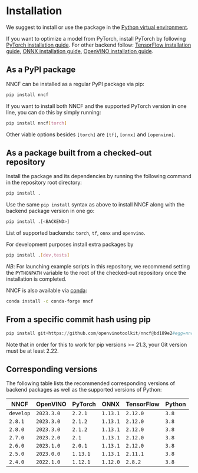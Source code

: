# Installation

We suggest to install or use the package in the [Python virtual environment](https://docs.python.org/3/tutorial/venv.html).

If you want to optimize a model from PyTorch, install PyTorch by following [PyTorch installation guide](https://pytorch.org/get-started/locally/#start-locally). For other backend follow: [TensorFlow installation guide](https://www.tensorflow.org/install/), [ONNX installation guide](https://onnxruntime.ai/docs/install/), [OpenVINO installation guide](https://docs.openvino.ai/latest/openvino_docs_install_guides_overview.html).

## As a PyPI package

NNCF can be installed as a regular PyPI package via pip:

```bash
pip install nncf
```

If you want to install both NNCF and the supported PyTorch version in one line, you can do this by simply running:

```bash
pip install nncf[torch]
```

Other viable options besides `[torch]` are `[tf]`, `[onnx]` and `[openvino]`.

## As a package built from a checked-out repository

Install the package and its dependencies by running the following command in the repository root directory:

```bash
pip install .
```

Use the same `pip install` syntax as above to install NNCF along with the backend package version in one go:

```bash
pip install .[<BACKEND>]
```

List of supported backends: `torch`, `tf`, `onnx` and `openvino`.

For development purposes install extra packages by

```bash
pip install .[dev,tests]
```

_NB_: For launching example scripts in this repository, we recommend setting the `PYTHONPATH` variable to the root of the checked-out repository once the installation is completed.

NNCF is also available via [conda](https://anaconda.org/conda-forge/nncf):

```bash
conda install -c conda-forge nncf
```

## From a specific commit hash using pip

```python
pip install git+https://github.com/openvinotoolkit/nncf@bd189e2#egg=nncf
```

Note that in order for this to work for pip versions >= 21.3, your Git version must be at least 2.22.

## Corresponding versions

The following table lists the recommended corresponding versions of backend packages
as well as the supported versions of Python:

| NNCF      | OpenVINO   | PyTorch  | ONNX     | TensorFlow | Python |
|-----------|------------|----------|----------|------------|--------|
| `develop` | `2023.3.0` | `2.2.1`  | `1.13.1` | `2.12.0`   | `3.8`  |
| `2.8.1`   | `2023.3.0` | `2.1.2`  | `1.13.1` | `2.12.0`   | `3.8`  |
| `2.8.0`   | `2023.3.0` | `2.1.2`  | `1.13.1` | `2.12.0`   | `3.8`  |
| `2.7.0`   | `2023.2.0` | `2.1`    | `1.13.1` | `2.12.0`   | `3.8`  |
| `2.6.0`   | `2023.1.0` | `2.0.1`  | `1.13.1` | `2.12.0`   | `3.8`  |
| `2.5.0`   | `2023.0.0` | `1.13.1` | `1.13.1` | `2.11.1`   | `3.8`  |
| `2.4.0`   | `2022.1.0` | `1.12.1` | `1.12.0` | `2.8.2`    | `3.8`  |
